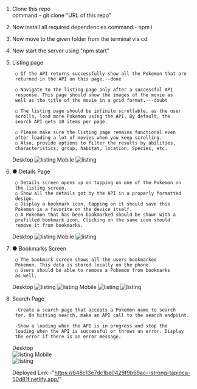 
1. Clone this repo         
       command:- git clone "URL of this repo"
2. Now install all required dependencies
        command:- npm i
3. Now move to the given folder from the terminal via cd
4. Now start the server using "npm start"
5. Listing page


        ○ If the API returns successfully show all the Pokemon that are
        returned in the API on this page.--done

        ○ Navigate to the listing page only after a successful API
        response. This page should show the images of the movie as
        well as the title of the movie in a grid format.---doubt

        ○ The listing page should be infinite scrollable, as the user
        scrolls, load more Pokemon using the API. By default, the
        search API gets 10 items per page.

        ○ Please make sure the listing page remains functional even
        after loading a lot of movies when you keep scrolling.
        ○ Also, provide options to filter the results by abilities,
        characteristics, group, habitat, location, Species, etc.

        
   Desktop
      <img src="https://github.com/masai-course/Ankit_fw19_0178/assets/103572350/39405ac5-5da5-43f2-99da-fd3e616e5be6" alt="listing"/>
    Mobile
      <img src="https://github.com/masai-course/Ankit_fw19_0178/assets/103572350/34969349-dcfd-4252-b900-091cd5ef4b00" alt="listing"/>
      
6. ● Details Page


        ○ Details screen opens up on tapping on one of the Pokemon on
        the listing screen.
        ○ Show all the details got by the API in a properly formatted
        design.
        ○ Display a bookmark icon, tapping on it should save this
        Pokemon is a favorite on the device itself.
        ○ A Pokemon that has been bookmarked should be shown with a
        prefilled bookmark icon. Clicking on the same icon should
        remove it from bookmarks.
   Desktop
    <img src="https://github.com/masai-course/Ankit_fw19_0178/assets/103572350/4e2b034c-5bc1-4b1d-8bda-6f0b544ac765" alt="listing"/>
    Mobile
      <img src="https://github.com/masai-course/Ankit_fw19_0178/assets/103572350/6e999a05-bcf1-44d3-8bd8-ef4e30c7e5e2" alt="listing"/>
    

7. ● Bookmarks Screen

        ○ The bookmark screen shows all the users bookmarked
        Pokemon. This data is stored locally on the phone.
        ○ Users should be able to remove a Pokemon from bookmarks
        as well.

   Desktop
    <img src="https://github.com/masai-course/Ankit_fw19_0178/assets/103572350/e271d8bc-b78d-4f1c-abfb-c793aae2537a" alt="listing"/>
    <img src="https://github.com/masai-course/Ankit_fw19_0178/assets/103572350/786313f5-4a58-4592-b3cf-365f95b1ba98" alt="listing"/>
    Mobile
    <img src="https://github.com/masai-course/Ankit_fw19_0178/assets/103572350/95703df0-2026-41ee-bbde-4d8331712ecf" alt="listing"/>
    <img src="https://github.com/masai-course/Ankit_fw19_0178/assets/103572350/98930b76-5371-4ef8-b2be-411b613dd5b1" alt="listing"/>

8. Search Page

        -Create a search page that accepts a Pokemon name to search
        for. On hitting search, make an API call to the search endpoint.

        -Show a loading when the API is in progress and stop the
        loading when the API is successful or throws an error. Display
        the error if there is an error message.
    Desktop    
     <img src="https://github.com/masai-course/Ankit_fw19_0178/assets/103572350/8175369a-e095-43c5-af8b-b778537dbeea" alt="listing"/>
     Mobile    
     <img src="https://github.com/masai-course/Ankit_fw19_0178/assets/103572350/368269bc-5149-4a6a-ac13-c5f31eb77fd9" alt="listing"/>
   
   Deployed Link:-"https://648c13e7dc1be0429f9b69ac--strong-tapioca-50d81f.netlify.app/"
